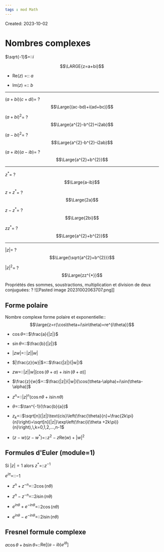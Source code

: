 ```yaml
---
tags : mod Math
---
```

Created: 2023-10-02

# Nombres complexes
$\sqrt{-1}$=::$i$
<!--SR:!2023-12-28,34,286-->

$$\LARGE{z=a+bi}$$
- Re($z$) =:: $a$
<!--SR:!2023-12-26,35,306-->
- Im($z$) =:: $b$
<!--SR:!2024-01-13,68,250-->

---
$(a+bi)(c+di)$=
?
$$\Large{(ac-bd)+i(ad+bc)}$$
<!--SR:!2023-11-22,2,226-->

$(a+bi)^{2}$=
?
$$\Large{a^{2}-b^{2}+i2ab}$$
<!--SR:!2023-11-26,10,250-->

$(a-bi)^{2}$=
?
$$\Large{a^{2}-b^{2}-i2ab}$$
<!--SR:!2023-12-05,11,230-->

$(a+ib)(a-ib)$=
?
$$\Large{a^{2}+b^{2}}$$
<!--SR:!2023-11-25,11,266-->

---

$z^{*}$=
?
$$\Large{a-ib}$$
<!--SR:!2023-11-25,9,291-->

$z+z^*$=
?
$$\Large{2a}$$
<!--SR:!2023-11-26,8,252-->

$z-z^{*}$=
?
$$\Large{2bi}$$
<!--SR:!2023-11-27,11,266-->

$zz^{*}$=
?
$$\Large{a^{2}+b^{2}}$$
<!--SR:!2023-12-05,15,230-->

---
$|z|$=
?
$$\Large{\sqrt{a^{2}+b^{2}}}$$
<!--SR:!2023-11-23,10,286-->

$|z|^{2}$=
?
$$\Large{zz^{*}}$$
<!--SR:!2023-11-22,8,246-->

Propriétés des sommes, soustractions, multiplication et division de deux conjuguées:
?
![[Pasted image 20231002063707.png]]
<!--SR:!2023-11-27,7,252-->

## Forme polaire
Nombre complexe forme polaire et exponentielle::$$\large{z=r(\cos\theta+i\sin\theta)=re^{i\theta}}$$
<!--SR:!2023-11-24,11,246-->

- $\cos\theta$=::$\frac{a}{|z|}$

- $\sin\theta$=::$\frac{b}{|z|}$

- $|zw|$=::$|z||w|$

- $|\frac{z}{w}|$=::$\frac{|z|}{|w|}$

- $zw$=::$|z||w|[\cos(\theta+\alpha)+i\sin(\theta+\alpha)]$

- $\frac{z}{w}$=::$\frac{|z|}{|w|}[\cos(\theta-\alpha)+i\sin(\theta-\alpha)]$

- $z^{n}$=::$|z|^{n}(\cos n\theta+i\sin n\theta)$

- $\theta$=::$\tan^{-1}(\frac{b}{a})$

- $z_{k}$=::$\sqrt[n]{|z|}\text{cis}\left(\frac{\theta}{n}+\frac{2k\pi}{n}\right)=\sqrt[n]{|z|}\exp\left(\frac{i(\theta +2k\pi)}{n}\right),\,k=0,1,2,...,n-1$

- $(z-w)(z-w^{*})$=::$z^{2}-z\text{Re}(w)+|w|^{2}$

## Formules d'Euler (module=1)
Si $|z|=1$ alors $z^{*}$=::$z^{-1}$

$e^{i\pi}$=::$-1$

- $z^{n}+z^{-n}$=::$2\cos(n\theta)$

- $z^{n}-z^{-n}$=::$2i\sin(n\theta)$

- $e^{in\theta}+e^{-in\theta}$=::$2\cos(n\theta)$

- $e^{in\theta}-e^{-in\theta}$=::$2i\sin(n\theta)$

## Fresnel formule complexe
$a\cos\theta+b\sin\theta$=::$\text{Re}[(a-ib)e^{i\theta}]$
